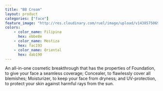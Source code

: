 ```yaml
---
title: "BB Cream"
layout: product
categories: ["face"]
feature_image: "http://res.cloudinary.com/ruel/image/upload/v1438575069/fs/BB_Cream.jpg"
colors:
    - color_name: Filipina
      hex: ebbe8e
    - color_name: Mestiza
      hex: fac193
    - color_name: Oriental
      hex: dab190
---
```

An all-in-one cosmetic breakthrough that has the properties of Foundation, to give your face a seamless coverage; Concealer, to flawlessly cover all blemishes; Moisturizer, to keep your face from dryness; and UV-protection, to protect your skin against harmful rays from the sun.